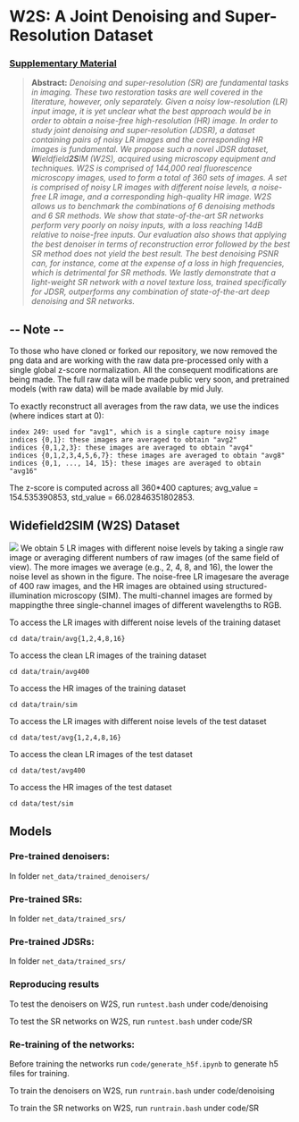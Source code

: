 # W2S: A Joint Denoising and Super-Resolution Dataset
### [Supplementary Material](https://github.com/widefield2sim/w2s/blob/master/w2s_supp.pdf)

> **Abstract:** *Denoising and super-resolution (SR) are fundamental tasks in imaging. These two restoration tasks are well covered in the literature, however, only separately. Given a noisy low-resolution (LR) input image, it is yet unclear what the best approach would be in order to obtain a noise-free high-resolution (HR) image. In order to study joint denoising and super-resolution (JDSR), a dataset containing pairs of noisy LR images and the corresponding HR images is fundamental. We propose such a novel JDSR dataset, **W**ieldfield**2S**IM (W2S), acquired using microscopy equipment and techniques. W2S is comprised of 144,000 real fluorescence microscopy images, used to form a total of 360 sets of images. A set is comprised of noisy LR images with different noise levels, a noise-free LR image, and a corresponding high-quality HR image. W2S allows us to benchmark the combinations of 6 denoising methods and 6 SR methods. We show that state-of-the-art SR networks perform very poorly on noisy inputs, with a loss reaching 14dB relative to noise-free inputs. Our evaluation also shows that applying the best denoiser in terms of reconstruction error followed by the best SR method does not yield the best result. The best denoising PSNR can, for instance, come at the expense of a loss in high frequencies, which is detrimental for SR methods. We lastly demonstrate that a light-weight SR network with a novel texture loss, trained specifically for JDSR, outperforms any combination of state-of-the-art deep denoising and SR networks.*

## -- Note -- 
To those who have cloned or forked our repository, we now removed the png data and are working with the raw data pre-processed only with a single global z-score normalization. All the consequent modifications are being made.
The full raw data will be made public very soon, and pretrained models (with raw data) will be made available by mid July.

To exactly reconstruct all averages from the raw data, we use the indices (where indices start at 0):

    index 249: used for "avg1", which is a single capture noisy image
    indices {0,1}: these images are averaged to obtain "avg2"
    indices {0,1,2,3}: these images are averaged to obtain "avg4"
    indices {0,1,2,3,4,5,6,7}: these images are averaged to obtain "avg8"
    indices {0,1, ..., 14, 15}: these images are averaged to obtain "avg16"

The z-score is computed across all 360*400 captures; avg_value = 154.535390853, std_value = 66.02846351802853.

## Widefield2SIM (W2S) Dataset
![](https://github.com/widefield2sim/w2s/blob/master/figures/dataset.png)
We  obtain  5  LR  images  with different noise levels by taking a single raw image or averaging different numbers of raw  images  (of  the  same  field  of  view).  The  more  images  we  average  (e.g.,  2,  4,  8, and  16),  the  lower  the  noise  level  as  shown  in  the  figure.  The  noise-free  LR  imagesare the average of 400 raw images, and the HR images are obtained using structured-illumination microscopy (SIM). The multi-channel images are formed by mappingthe three single-channel images of different wavelengths to RGB.

To access the LR images with different noise levels of the training dataset

```cd data/train/avg{1,2,4,8,16}```

To access the clean LR images of the training dataset

```cd data/train/avg400```

To access the HR images of the training dataset

```cd data/train/sim```

To access the LR images with different noise levels of the test dataset

```cd data/test/avg{1,2,4,8,16}```

To access the clean LR images of the test dataset

```cd data/test/avg400```

To access the HR images of the test dataset

```cd data/test/sim```

## Models
### Pre-trained denoisers:
In folder ```net_data/trained_denoisers/```

### Pre-trained SRs:
In folder ```net_data/trained_srs/```

### Pre-trained JDSRs:
In folder ```net_data/trained_srs/```

### Reproducing results
To test the denoisers on W2S, run ```runtest.bash``` under code/denoising

To test the SR networks on W2S, run ```runtest.bash``` under code/SR

### Re-training of the networks:
Before training the networks run ```code/generate_h5f.ipynb``` to generate h5 files for training.

To train the denoisers on W2S, run ```runtrain.bash``` under code/denoising

To train the SR networks on W2S, run ```runtrain.bash``` under code/SR
